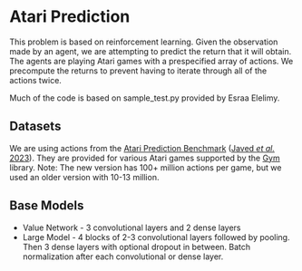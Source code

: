# Atari Prediction

This problem is based on reinforcement learning. Given the observation made by an agent, we are attempting to predict the return that it will obtain. The agents are playing Atari games with a prespecified array of actions. We precompute the returns to prevent having to iterate through all of the actions twice.

Much of the code is based on sample_test.py provided by Esraa Elelimy.

## Datasets

We are using actions from the [Atari Prediction Benchmark](https://github.com/khurramjaved96/atari-prediction-benchmark) ([Javed *et al.* 2023](https://khurramjaved.com/scalable_rnns.pdf)). They are provided for various Atari games supported by the [Gym](https://www.gymlibrary.dev/index.html) library. Note: The new version has 100+ million actions per game, but we used an older version with 10-13 million.

## Base Models
 - Value Network - 3 convolutional layers and 2 dense layers
 - Large Model - 4 blocks of 2-3 convolutional layers followed by pooling. Then 3 dense layers with optional dropout in between. Batch normalization after each convolutional or dense layer.